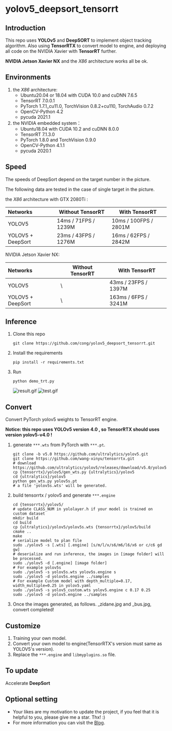 # yolov5_deepsort_tensorrt

## Introduction

This repo uses **YOLOv5** and **DeepSORT** to implement object tracking algorithm. Also using **TensorRTX** to convert model to engine, and deploying all code on the NVIDIA Xavier with **TensorRT** further.

**NVIDIA Jetson Xavier NX**  and the *X86* architecture works all be ok. 





## Environments

1. the *X86* architecture: 
   - Ubuntu20.04 or 18.04 with CUDA 10.0 and cuDNN 7.6.5
   - TensorRT 7.0.0.1
   - PyTorch 1.7.1_cu11.0, TorchVision 0.8.2+cu110, TorchAudio 0.7.2
   - OpenCV-Python 4.2
   - pycuda 2021.1
2. the NVIDIA embedded  system：
   - Ubuntu18.04 with CUDA 10.2 and cuDNN 8.0.0
   - TensorRT 7.1.3.0
   - PyTorch 1.8.0 and TorchVision 0.9.0
   - OpenCV-Python 4.1.1
   - pycuda 2020.1

## Speed

The speeds of DeepSort depend on the target number in the picture.

The following data are tested in the case of single target in the picture.

the *X86* architecture with GTX 2080Ti :

| Networks          | Without TensorRT      | With TensorRT          |
| :---------------- | --------------------- | ---------------------- |
| YOLOV5            | 14ms / 71FPS / 1239M  | 10ms /  100FPS / 2801M |
| YOLOV5 + DeepSort | 23ms / 43FPS /  1276M | 16ms / 62FPS / 2842M   |

NVIDIA Jetson Xavier NX:

| Networks          | Without TensorRT | With TensorRT          |
| :---------------- | ---------------- | ---------------------- |
| YOLOV5            | \                | 43ms /  23FPS / 1397M  |
| YOLOV5 + DeepSort | \                | 163ms / 6FPS / 3241M   |

## Inference

1. Clone this repo

   ```shell
   git clone https://github.com/cong/yolov5_deepsort_tensorrt.git
   ```

2. Install the requirements

   ```shell
   pip install -r requirements.txt
   ```
   
3. Run

   ```
   python demo_trt.py
   ```
   ![result.gif](https://pic3.zhimg.com/80/v2-bdb2b85774b43ec6abe1973defb95533_720w.gif)
   ![test.gif](https://pic1.zhimg.com/80/v2-d7975d2f02d2cc3bf9baf40acbe43a2a_720w.gif)

## Convert

Convert PyTorch yolov5 weights to TensorRT engine.

**Notice: this repo uses YOLOv5 version 4.0 , so TensorRTX should uses version yolov5-v4.0 !**

1. generate `***.wts` from PyTorch with `***.pt`.

   ```shell
   git clone -b v5.0 https://github.com/ultralytics/yolov5.git
   git clone https://github.com/wang-xinyu/tensorrtx.git
   # download https://github.com/ultralytics/yolov5/releases/download/v5.0/yolov5s.pt
   cp {tensorrtx}/yolov5/gen_wts.py {ultralytics}/yolov5
   cd {ultralytics}/yolov5
   python gen_wts.py yolov5s.pt
   # a file 'yolov5s.wts' will be generated.
   ```

2. build tensorrtx / yolov5 and generate `***.engine`

   ```shell
   cd {tensorrtx}/yolov5/
   # update CLASS_NUM in yololayer.h if your model is trained on custom dataset
   mkdir build
   cd build
   cp {ultralytics}/yolov5/yolov5s.wts {tensorrtx}/yolov5/build
   cmake ..
   make
   # serialize model to plan file
   sudo ./yolov5 -s [.wts] [.engine] [s/m/l/x/s6/m6/l6/x6 or c/c6 gd gw]
   # deserialize and run inference, the images in [image folder] will be processed.
   sudo ./yolov5 -d [.engine] [image folder]
   # For example yolov5s
   sudo ./yolov5 -s yolov5s.wts yolov5s.engine s
   sudo ./yolov5 -d yolov5s.engine ../samples
   # For example Custom model with depth_multiple=0.17, width_multiple=0.25 in yolov5.yaml
   sudo ./yolov5 -s yolov5_custom.wts yolov5.engine c 0.17 0.25
   sudo ./yolov5 -d yolov5.engine ../samples
   ```


3. Once the images generated, as follows. _zidane.jpg and _bus.jpg, convert completed!

## Customize

1. Training your own model.
2. Convert your own model to engine(TensorRTX's version must same as YOLOV5's version).
3. Replace the `***.engine` and `libmyplugins.so` file.

## To update
Accelerate **DeepSort**

## Optional setting

- Your likes are my motivation to update the project, if you feel that it is helpful to you, please give me a star. Thx!  :)
- For more information you can visit the [Blog](http://wangcong.net).
